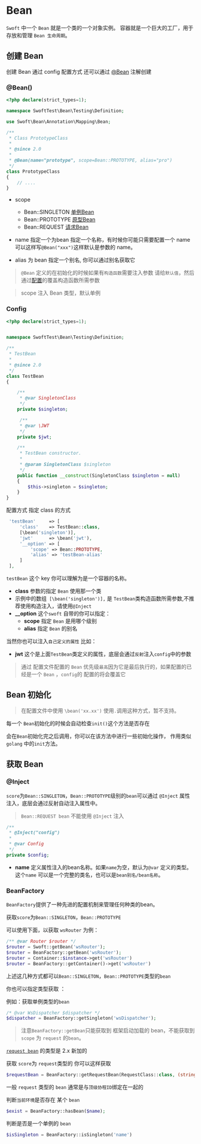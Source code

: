 # Bean

`Swoft` 中一个 `Bean` 就是一个类的一个对象实例。 容器就是一个巨大的工厂，用于存放和管理 `Bean 生命周期`。

## 创建 Bean

创建 Bean 通过 config 配置方式 还可以通过 [@Bean](#@Bean()) 注解创建 

### @Bean()
 
```php
<?php declare(strict_types=1);

namespace SwoftTest\Bean\Testing\Definition;

use Swoft\Bean\Annotation\Mapping\Bean;

/**
 * Class PrototypeClass
 *
 * @since 2.0
 *
 * @Bean(name="prototype", scope=Bean::PROTOTYPE, alias="pro")
 */
class PrototypeClass
{
    // ....
}
```
 - scope
    - Bean::SINGLETON [单例Bean](./singleton.md)
    - Bean::PROTOTYPE [原型Bean](./prototype.md) 
    - Bean::REQUEST  [请求Bean](./request.md)
    
 - name
    指定一个为bean 指定一个名称，有时候你可能只需要配置一个 name 可以这样写`@Bean("xxx")`这样默认是参数的 name。
    
    
 - alias
    为 bean 指定一个别名, 你可以通过别名获取它
    
> `@Bean` 定义的在初始化的时候如果有`构造函数`需要注入参数 请给`默认值`，然后通过[配置](#Config)的覆盖构造函数所需参数    

> scope 注入 Bean 类型，默认单例 

### Config
```php
<?php declare(strict_types=1);


namespace SwoftTest\Bean\Testing\Definition;

/**
 * TestBean
 *
 * @since 2.0
 */
class TestBean
{

    /**
     * @var SingletonClass
     */
    private $singleton;

     /**
     * @var \JWT
     */
    private $jwt;

    /**
     * TestBean constructor.
     *
     * @param SingletonClass $singleton
     */
    public function __construct(SingletonClass $singleton = null)
    {
        $this->singleton = $singleton;
    }
}

```
配置方式 指定 class 的方式
```php
 'testBean'     => [
     'class'    => TestBean::class,
     [\bean('singleton')],
     'jwt'      => \bean('jwt'),
     '__option' => [
         'scope' => Bean::PROTOTYPE,
         'alias' => 'testBean-alias'
     ]
 ],
```
`testBean` 这个 key 你可以理解为是一个容器的名称。
- **class** 参数的指定 `Bean` 使用那一个类
- 示例中的数组` [\bean('singleton')],` 是 `TestBean`类构造函数所需参数,不推荐使用构造注入，请使用`@Inject`
- **__option** 这个`swoft` 自带的你可以指定：
    - **scope** 指定 `Bean` 是用哪个级别 
    - **alias** 指定 `Bean` 的别名

当然你也可以注入`自己定义的属性` 比如：
- **jwt** 这个是上面`TestBean`类定义的属性，底层会通过`反射`注入`config`中的参数

> 通过 配置文件配置的 `Bean` 优先级`最高`因为它是最后执行的，如果配置的已经是一个 `Bean` ，`config`的 配置的将会覆盖它

## Bean 初始化

> 在配置文件中使用 `\bean('xx.xx')` 使用`.`调用这种方式，暂不支持。

每一个 `Bean`初始化的时候会自动检查`init()`这个方法是否存在

会在`Bean`初始化完之后调用，你可以在该方法中进行一些初始化操作， 作用类似 `golang` 中的`init`方法。

## 获取 Bean 
 
### @Inject
`score`为`Bean::SINGLETON`，`Bean::PROTOTYPE`级别的`bean`可以通过 `@Inject` 属性注入，底层会通过反射自动注入属性中。 
> `Bean::REQUEST bean` 不能使用 `@Inject` 注入
```php
/**
 * @Inject("config")
 *
 * @var Config
 */
private $config;
```
- **name** 定义属性注入的bean名称。如果`name`为空，默认为`@var` 定义的类型。
 这个`name` 可以是一个完整的类名，也可以是`bean别名/bean名称`。
### BeanFactory

`BeanFactory`提供了一种先进的配置机制来管理任何种类的bean。

获取`score`为`Bean::SINGLETON`，`Bean::PROTOTYPE`

可以使用下面，以获取 `wsRouter` 为例：
 ```php
/** @var Router $router */
$router = Swoft::getBean('wsRouter');
$router = BeanFactory::getBean('wsRouter');
$router = Container::$instance->get('wsRouter')
$router = BeanFactory::getContainer()->get('wsRouter')
```
上述这几种方式都可以`Bean::SINGLETON`，`Bean::PROTOTYPE`类型的`bean`

你也可以指定类型获取 ：

例如：获取单例类型的`bean`
```php
/* @var WsDispatcher $dispatcher */
$dispatcher = BeanFactory::getSingleton('wsDispatcher');

```
 > 注意`BeanFactory::getBean`只能获取到 框架启动加载的 bean，不能获取到 `scope` 为 `request` 的`bean`。
 
 [`request bean`](./request.md) 的类型是 2.x 新加的
 
获取 `score`为 `request`类型的 你可以这样获取
```php
$requestBean = BeanFactory::getRequestBean(RequestClass::class, (string)Co::tid());
```
一般 `request` 类型的 `bean` 通常是与`顶级协程ID`绑定在一起的

判断`当前环境`是否存在 某个 `bean`
```php
$exist = BeanFactory::hasBean($name);
```

判断是否是一个单例的 `bean`
```php
$isSingleton = BeanFactory::isSingleton('name')
```